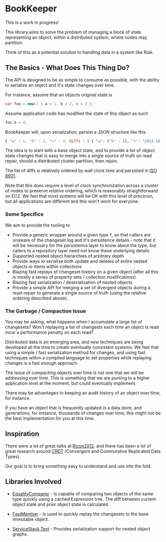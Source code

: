 # BookKeeper

This is a work in progress!

This library aims to solve the problem of managing a block of state
representing an object, within a distributed system, where nodes may
partition.

Think of this as a potential solution to handling data in a system like
Riak.

## The Basics - What Does This Thing Do?

The API is designed to be as simple to consume as possible, with the
ability to serialize an object and it's state changes over time.

For instance, assume that an objects original state is

```csharp
var foo = new() { a = 1, b = 2, c = 3 };
```

Assume application code has modified the state of this object as such

```csharp
foo.b = 4;
```

BookKeeper will, upon serialization, persist a JSON structure like this

```javascript
{ "a" : 1, "b" : 2, "c" : 3, diffs : [ { "u": ["b" : 4], "t": "2012-10-16T06:19Z" } ] }
```

The idea is to start with a base object state, and to provide a list of
object state changes that is easy to merge into a single source of
truth on read repair, should a distributed cluster partition, then rejoin.

The list of diffs is relatively ordered by wall clock time and persisted
in [ISO 8601][ISO8601].

Note that this does require a level of clock synchronization across a
cluster of nodes to preserve *relative* ordering, which is reasonably
straightforward on EC2.  We feel that most systems will be OK with this
level of precicion, but all applications are different and this won't
work for everyone.

[ISO8601]: http://en.wikipedia.org/wiki/ISO_8601

### Some Specifics


We aim to provide the tooling to

* Provide a generic wrapper around a given type `T`, so that callers are
unaware of the changeset log and it's persistence details - note that it
will be necessary for the persistence layer to know about the type, but
callers to a repository layer need not know these underlying details
* Supported nested object hierarchies of arbitrary depth
* Provide ways to serialize both update and deletes of entire nested
objects or items within collections
* Blazing fast replays of changeset history on a given object (after all
 this is mostly a series of property sets / collection modifications)
* Blazing fast serialization / deserialization of nested objects
* Provide a simple API for merging a set of divergent objects during a
read-repair to generate a single source of truth (using the relative
ordering described above).


### The Garbage / Compaction Issue

You may be asking, what happens when I accumulate a large list of
changesets?  Won't replaying a list of changests each time an object is
read incur a performance penalty on each read?

Distributed data is an emerging area, and new techniques are being
developed all the time to create eventually consistent systems.  We feel
that using a simple / fast serialization method for changes, and using
fast techniques within a compiled language to set properties while
replaying changes is a fast enough approach.

The issue of compacting objects over time is not one that we will be
addressing over time.  This is something that we are punting to a
higher application level at the moment, but could eventually implement.

There may be advantages to keeping an audit history of an object over
time, for instance.

If you have an object that is frequently updated in a data store, and
generations, for instance, thousands of changes over time, this might
not be the best implementation for you at this time.

## Inspiration

There were a lot of great talks at [Ricon2012][Ricon2012], and there has
been a lot of great research around [CRDT][CRDT] (Convergent and Commutative
Replicated Data Types).

Our goal is to bring something easy to understand and use into the fold.

[Ricon2012]: http://basho.com/community/ricon2012/
[CRDT]: http://hal.inria.fr/docs/00/60/93/99/PDF/RR-7687.pdf

## Libraries Involved

* [EqualityComparer][EqualityComparer] - Is capable of comparing two
objects of the same type quickly using a cached Expression tree.  The
diff between current object state and prior object state is calculated.

* [FastMember][FastMember] - Is used to quickly replay the changesets
to the base immutable object.

* [ServiceStack.Text][ServiceStack.Text] - Provides serialization support
for nested object graphs.

[EqualityComparer]: https://github.com/EastPoint/EqualityComparer
[FastMember]: http://code.google.com/p/fast-member/
[ServiceStack.Text]: https://github.com/ServiceStack/ServiceStack.Text
